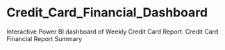 # Credit_Card_Financial_Dashboard 
Interactive Power BI dashboard of Weekly Credit Card Report.
Credit Card Financial Report Summary
